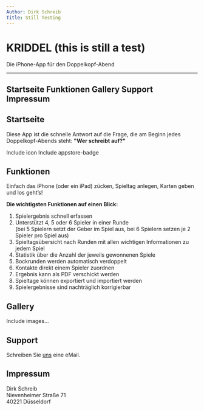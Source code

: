 ```yaml
---
Author: Dirk Schreib
Title: Still Testing
---
```

# KRIDDEL (this is still a test)
Die iPhone-App für den Doppelkopf-Abend

--------
Startseite  Funktionen  Gallery   Support   Impressum
--------


## Startseite

Diese App ist die schnelle Antwort auf die Frage, die am Beginn jedes Doppelkopf-Abends steht:
**"Wer schreibt auf?"**

Include icon
Include appstore-badge

## Funktionen

Einfach das iPhone (oder ein iPad) zücken, Spieltag anlegen, Karten geben und los geht’s!

**Die wichtigsten Funktionen auf einen Blick:**

1. Spielergebnis schnell erfassen
1. Unterstützt 4, 5 oder 6 Spieler in einer Runde\
   (bei 5 Spielern setzt der Geber im Spiel aus, bei 6 Spielern setzen je 2 Spieler pro Spiel aus)
1. Spieltagsübersicht nach Runden mit allen wichtigen Informationen zu jedem Spiel
1. Statistik über die Anzahl der jeweils gewonnenen Spiele
1. Bockrunden werden automatisch verdoppelt
1. Kontakte direkt einem Spieler zuordnen
1. Ergebnis kann als PDF verschickt werden
1. Spieltage können exportiert und importiert werden
1. Spielergebnisse sind nachträglich korrigierbar

## Gallery

Include images...

## Support

Schreiben Sie [uns](mailto:support@kriddel.de) eine eMail.

## Impressum

Dirk Schreib\
Nievenheimer Straße 71\
40221 Düsseldorf

